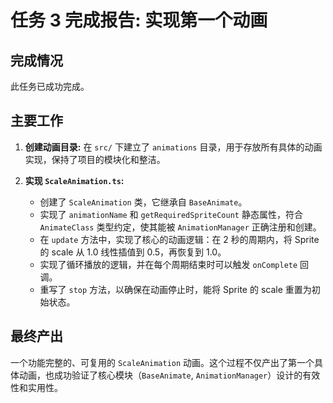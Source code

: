 # 任务 3 完成报告: 实现第一个动画

## 完成情况
此任务已成功完成。

## 主要工作
1.  **创建动画目录:** 在 `src/` 下建立了 `animations` 目录，用于存放所有具体的动画实现，保持了项目的模块化和整洁。

2.  **实现 `ScaleAnimation.ts`:**
    -   创建了 `ScaleAnimation` 类，它继承自 `BaseAnimate`。
    -   实现了 `animationName` 和 `getRequiredSpriteCount` 静态属性，符合 `AnimateClass` 类型约定，使其能被 `AnimationManager` 正确注册和创建。
    -   在 `update` 方法中，实现了核心的动画逻辑：在 2 秒的周期内，将 Sprite 的 scale 从 1.0 线性插值到 0.5，再恢复到 1.0。
    -   实现了循环播放的逻辑，并在每个周期结束时可以触发 `onComplete` 回调。
    -   重写了 `stop` 方法，以确保在动画停止时，能将 Sprite 的 scale 重置为初始状态。

## 最终产出
一个功能完整的、可复用的 `ScaleAnimation` 动画。这个过程不仅产出了第一个具体动画，也成功验证了核心模块（`BaseAnimate`, `AnimationManager`）设计的有效性和实用性。
